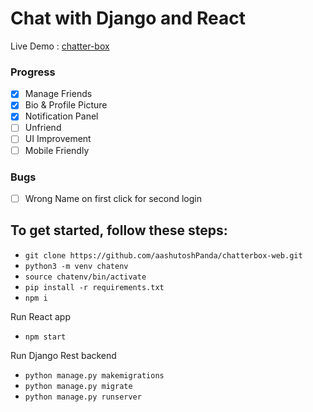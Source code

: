 # Chat with Django and React

Live Demo : [chatter-box](https://chatterbox-web.herokuapp.com "chatter-box")

### Progress

- [x] Manage Friends
- [x] Bio & Profile Picture
- [x] Notification Panel
- [ ] Unfriend
- [ ] UI Improvement
- [ ] Mobile Friendly

### Bugs

- [ ] Wrong Name on first click for second login

## To get started, follow these steps:

- `git clone https://github.com/aashutoshPanda/chatterbox-web.git`
- `python3 -m venv chatenv`
- `source chatenv/bin/activate`
- `pip install -r requirements.txt`
- `npm i`

Run React app

- `npm start`

Run Django Rest backend

- `python manage.py makemigrations`
- `python manage.py migrate`
- `python manage.py runserver`
